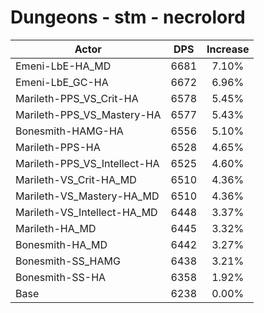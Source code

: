 # Dungeons - stm - necrolord
| Actor | DPS | Increase |
|---|:---:|:---:|
|Emeni-LbE-HA_MD|6681|7.10%|
|Emeni-LbE_GC-HA|6672|6.96%|
|Marileth-PPS_VS_Crit-HA|6578|5.45%|
|Marileth-PPS_VS_Mastery-HA|6577|5.43%|
|Bonesmith-HAMG-HA|6556|5.10%|
|Marileth-PPS-HA|6528|4.65%|
|Marileth-PPS_VS_Intellect-HA|6525|4.60%|
|Marileth-VS_Crit-HA_MD|6510|4.36%|
|Marileth-VS_Mastery-HA_MD|6510|4.36%|
|Marileth-VS_Intellect-HA_MD|6448|3.37%|
|Marileth-HA_MD|6445|3.32%|
|Bonesmith-HA_MD|6442|3.27%|
|Bonesmith-SS_HAMG|6438|3.21%|
|Bonesmith-SS-HA|6358|1.92%|
|Base|6238|0.00%|
